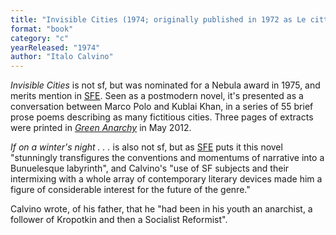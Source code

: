 ```yaml
---
title: "Invisible Cities (1974; originally published in 1972 as Le cittá invisibili); If on a winter's night a traveller (1981; originally published in 1979 as Se una notte d'inverno un viaggiatore)"
format: "book"
category: "c"
yearReleased: "1974"
author: "Italo Calvino"
---
```

_Invisible Cities_ is not sf, but was nominated for a Nebula award in 1975, and merits mention in <a href="http://www.sf-encyclopedia.com/entry/calvino_italo">SFE</a>. Seen as a postmodern novel, it's presented as a conversation between Marco Polo and 
Kublai Khan, in a series of 55 brief prose poems describing as many fictitious cities. Three pages of extracts were printed in _<a href="https://greenanarchy.anarchyplanet.org/files/2012/05/greenanarchy24.pdf">Green Anarchy</a>_ in May 2012.

_If on a winter's night . . ._ is also not sf, but as <a href="http://www.sf-encyclopedia.com/entry/calvino_italo">SFE</a> puts it  this novel "stunningly transfigures the conventions and momentums of narrative  into a Bunuelesque labyrinth", and Calvino's "use of SF subjects and their  intermixing with a whole array of contemporary literary devices made him a  figure of considerable interest for the future of the genre."

Calvino wrote, of his father, that he "had been in his  youth an anarchist, a follower of Kropotkin and then a Socialist Reformist".


